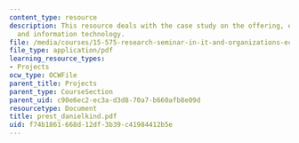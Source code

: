 ```yaml
---
content_type: resource
description: This resource deals with the case study on the offering, e-business,
  and information technology.
file: /media/courses/15-575-research-seminar-in-it-and-organizations-economic-perspectives-spring-2004/f74b1861668d12df3b39c41984412b5e_prest_danielkind.pdf
file_type: application/pdf
learning_resource_types:
- Projects
ocw_type: OCWFile
parent_title: Projects
parent_type: CourseSection
parent_uid: c90e6ec2-ec3a-d3d8-70a7-b660afb8e09d
resourcetype: Document
title: prest_danielkind.pdf
uid: f74b1861-668d-12df-3b39-c41984412b5e
---
```

